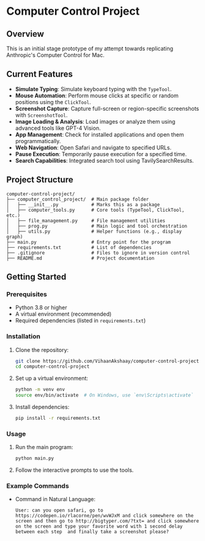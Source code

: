# **Computer Control Project**

## **Overview**
This is an initial stage prototype of my attempt towards replicating Anthropic's Computer Control for Mac.

## **Current Features**
- **Simulate Typing**: Simulate keyboard typing with the `TypeTool`.
- **Mouse Automation**: Perform mouse clicks at specific or random positions using the `ClickTool`.
- **Screenshot Capture**: Capture full-screen or region-specific screenshots with `ScreenshotTool`.
- **Image Loading & Analysis**: Load images or analyze them using advanced tools like GPT-4 Vision.
- **App Management**: Check for installed applications and open them programmatically.
- **Web Navigation**: Open Safari and navigate to specified URLs.
- **Pause Execution**: Temporarily pause execution for a specified time.
- **Search Capabilities**: Integrated search tool using TavilySearchResults.

## **Project Structure**
```
computer-control-project/
├── computer_control_project/  # Main package folder
│   ├── __init__.py            # Marks this as a package
│   ├── computer_tools.py      # Core tools (TypeTool, ClickTool, etc.)
│   ├── file_management.py     # File management utilities
│   ├── prog.py                # Main logic and tool orchestration
│   ├── utils.py               # Helper functions (e.g., display graph)
├── main.py                    # Entry point for the program
├── requirements.txt           # List of dependencies
├── .gitignore                 # Files to ignore in version control
├── README.md                  # Project documentation
```

## **Getting Started**

### **Prerequisites**
- Python 3.8 or higher
- A virtual environment (recommended)
- Required dependencies (listed in `requirements.txt`)

### **Installation**
1. Clone the repository:
   ```bash
   git clone https://github.com/VihaanAkshaay/computer-control-project.git
   cd computer-control-project
   ```

2. Set up a virtual environment:
   ```bash
   python -m venv env
   source env/bin/activate  # On Windows, use `env\Scripts\activate`
   ```

3. Install dependencies:
   ```bash
   pip install -r requirements.txt
   ```

### **Usage**
1. Run the main program:
   ```bash
   python main.py
   ```

2. Follow the interactive prompts to use the tools.

### **Example Commands**
- Command in Natural Language:
  ```
  User: can you open safari, go to https://codepen.io/rlacorne/pen/wvWJxM and click somewhere on the screen and then go to http://bigtyper.com/?txt= and click somewhere on the screen and type your favorite word with 1 second delay between each step  and finally take a screenshot please?

  ```

